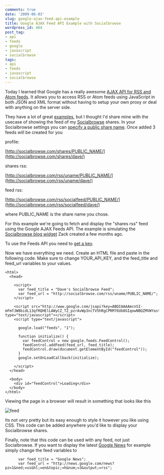 ```yaml
---
comments: true
date: '2009-06-03'
slug: google-ajax-feed-api-example
title: Google AJAX Feed API Example with Socialbrowse
wordpress_id: 464
post_tag:
- api
- feeds
- google
- javascript
- socialbrowse
tags:
- api
- feeds
- javascript
- socialbrowse
---
```


Today I learned that Google has a really awesome [AJAX API for RSS and Atom feeds](http://code.google.com/apis/ajaxfeeds/documentation/).  It allows you to access RSS or Atom feeds using JavaScript in both JSON and XML format without having to setup your own proxy or deal with anything on the server side.

They have a lot of great [examples](http://code.google.com/apis/ajaxfeeds/examples.html), but I thought I'd share mine with the usecase of showing the feed of my [Socialbrowse](http://socialbrowse.com) shares.  In your Socialbrowse settings you can [specify a public share name](http://socialbrowse.com/profile/edit/sharing/).  Once added 3 feeds will be created for you










profile:


[http://socialbrowse.com/shares/PUBLIC_NAME/](http://socialbrowse.com/shares/dave/)






shares rss:


[http://socialbrowse.com/rss/uname/PUBLIC_NAME/](http://socialbrowse.com/rss/uname/dave/)






feed rss:


[http://socialbrowse.com/rss/socialfeed/PUBLIC_NAME/](http://socialbrowse.com/rss/socialfeed/dave/)




where PUBLIC_NAME is the share name you chose.

For this example we're going to fetch and display the "shares rss" feed using the Google AJAX Feeds API.  The example is simulating the [Socialbrowse blog widget](http://socialbrowse.com/blog/2009/jan/6/embed-new-socialbrowse-blog-widget-get-some-link-l/) Zack created a few months ago.

To use the Feeds API you need to [get a key](http://code.google.com/apis/ajaxfeeds/signup.html).

Now we have everything we need.  Create an HTML file and paste in the following code.  Make sure to change YOUR_API_KEY, and the feed_title and feed_url variables to your values.


    
    
    <html>
      <head>
    
    	<script>
    	  var feed_title = "Dave's Socialbrowse Feed";
    	  var feed_url = "http://socialbrowse.com/rss/uname/PUBLIC_NAME/";
    	</script>
    
        <script src="http://www.google.com/jsapi?key=ABQIAAAAmcnSI-mFmfJW8bidL13qfRQHElLAWyCZ_TZ_pzrAvWp3ncTV5hRgCPRM76Ub8GIqowNBQZMVWYastg" type="text/javascript"></script>
        <script type="text/javascript">
    
          google.load("feeds", "1");
    
          function initialize() {
            var feedControl = new google.feeds.FeedControl();
            feedControl.addFeed(feed_url, feed_title);
            feedControl.draw(document.getElementById("feedControl"));
          }
          google.setOnLoadCallback(initialize);
    
        </script>
      </head>
    
      <body>
        <div id="feedControl">Loading</div>
      </body>
    </html>
    



Viewing the page in a browser will result in something that looks like this

![feed](http://thingsilearned.files.wordpress.com/2009/06/feed1.gif)

Its not very pretty but its easy enough to style it however you like using CSS.  This code can be added anywhere you'd like to display your Socialbrowse shares.

Finally, note that this code can be used with any feed, not just Socialbrowse.  If you want to display the latest [Google News](http://news.google.com) for example simply change the feed variables to


    
    
    	  var feed_title = "Google News";
    	  var feed_url = "http://news.google.com/news?pz=1&ned;=us&hl;=en&topic;=h&num;=3&output;=rss";
    



